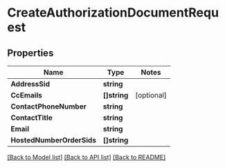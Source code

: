 # CreateAuthorizationDocumentRequest

## Properties
Name | Type | Notes
------------ | ------------- | -------------
**AddressSid** | **string** | 
**CcEmails** | **[]string** | [optional] 
**ContactPhoneNumber** | **string** | 
**ContactTitle** | **string** | 
**Email** | **string** | 
**HostedNumberOrderSids** | **[]string** | 

[[Back to Model list]](../README.md#documentation-for-models) [[Back to API list]](../README.md#documentation-for-api-endpoints) [[Back to README]](../README.md)


